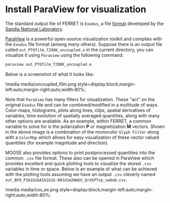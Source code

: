 # Install ParaView for visualization

The standard output file of FERRET is `Exodus`, a file [format](https://nschloe.github.io/meshio/exodus.pdf) developed by the [Sandia National Laboratory](https://www.sandia.gov/).

[ParaView](https://www.paraview.org/) is a powerful open-source visualization toolkit and complies with the `Exodus` file format (among many others). Suppose there is an output file called `out_PTOfilm_T298K_uncoupled.e` in the current directory, you can visualize it using `Paraview` using the following command:

```bash
paraview out_PTOfilm_T298K_uncoupled.e
```

Below is a screenshot of what it looks like:

!media media/uncoupled_film.png
       style=display:block;margin-left:auto;margin-right:auto;width:80%;

Note that `ParaView` has many filters for visualization. These "act" on the original `Exodus` file and can be combined/modified in a multitude of ways. Color-maps, histograms, plots along lines, clips, spatial derivatives of variables, time evolution of spatially averaged quantities, along with many other options are available. As an example, within FERRET, a common variable to solve for is the polarization $\mathbf{P}$ or magnetization $\mathbf{M}$ vectors. Shown in the above image is a combination of the monocolor `Glyph Filter` along with a `ColorMap` which allows for easy visualization of these vector valued quantities (for example magnitude and direction).

MOOSE also provides options to print postprocessed quantities into the common `.csv` file format. These also can be opened in ParaView which provides excellent and quick plotting tools to visualize the stored `.csv` variables in time or space. Below is an example of what can be achieved with the plotting tools assuming we have an output `.csv` cleverly named `out_BFO_P1b1b1bA1b1b1b-001d1m2NmGS_QrdSPTsp_swOoQ.csv`.

!media media/csv_ex.png
       style=display:block;margin-left:auto;margin-right:auto;width:80%;

